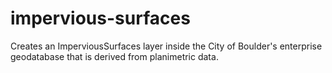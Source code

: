 # impervious-surfaces
Creates an ImperviousSurfaces layer inside the City of Boulder's enterprise geodatabase that is derived from planimetric data.
